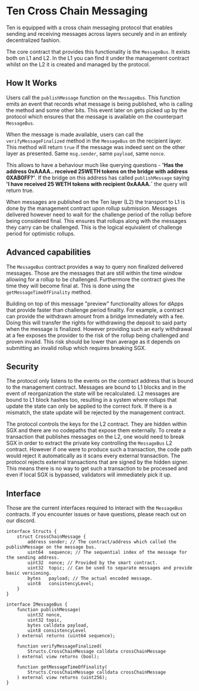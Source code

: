 ---
---
# Ten Cross Chain Messaging

Ten is equipped with a cross chain messaging protocol that enables sending and receiving messages across layers securely and in an entirely decentralized fashion.

The core contract that provides this functionality is the `MessageBus`. It exists both on L1 and L2. In the L1 you can find it under the management contract whilst on the L2 it is created and managed by the protocol.

## How It Works

Users call the `publishMessage` function on the `MessageBus`. This function emits an event that records what message is being published, who is calling the method and some other bits. This event later on gets picked up by the protocol which ensures that the message is available on the counterpart `MessageBus`.

When the message is made available, users can call the `verifyMessageFinalized` method in the `MessageBus` on the recipient layer. This method will return `true` if the message was indeed sent on the other layer as presented. Same `msg.sender`, same `payload`, same `nonce`.

This allows to have a behaviour much like querying questions - **'Has the address 0xAAAA.. received 25WETH tokens on the bridge with address 0XAB0FF?'**. If the bridge on this address has called `publishMessage` saying **'I have received 25 WETH tokens with recipient 0xAAAA.`** the query will return true. 

When messages are published on the Ten layer (L2) the transport to L1 is done by the management contract upon rollup submission. Messages delivered however need to wait for the challenge period of the rollup before being considered final. This ensures that rollups along with the messages they carry can be challenged. This is the logical equivalent of challenge period for optimistic rollups.

## Advanced capabilities

The `MessageBus` contract provides a way to query non finalized delivered messages. Those are the messages that are still within the time window allowing for a rollup to be challenged. Furthermore the contract gives the time they will become final at. This is done using the `getMessageTimeOfFinality` method.

Building on top of this message "preview" functionality allows for dApps that provide faster than challenge period finality. For example, a contract can provide the withdrawn amount from a bridge immediately with a fee. Doing this will transfer the rights for withdrawing the deposit to said party when the message is finalized. However providing such an early withdrawal at a fee exposes the provider to the risk of the rollup being challenged and proven invalid. This risk should be lower than average as it depends on submitting an invalid rollup which requires breaking SGX. 

## Security

The protocol only listens to the events on the contract address that is bound to the management contract. Messages are bound to L1 blocks and in the event of reorganization the state will be recalculated. L2 messages are bound to L1 block hashes too, resulting in a system where rollups that update the state can only be applied to the correct fork. If there is a mismatch, the state update will be rejected by the management contract.

The protocol controls the keys for the L2 contract. They are hidden within SGX and there are no codepaths that expose them externally. To create a transaction that publishes messages on the L2, one would need to break SGX in order to extract the private key controlling the `MessageBus` L2 contract.
However if one were to produce such a transaction, the code path would reject it automatically as it scans every external transaction. The protocol rejects external transactions that are signed by the hidden signer. This means there is no way to get such a transaction to be processed and even if local SGX is bypassed, validators will immediately pick it up.


## Interface

Those are the current interfaces required to interact with the `MessageBus` contracts. If you encounter issues or have questions, please reach out on our discord.

```solidity
interface Structs {
    struct CrossChainMessage {
        address sender; // The contract/address which called the publishMessage on the message bus.
        uint64  sequence; // The sequential index of the message for the sending address.
        uint32  nonce; // Provided by the smart contract.
        uint32  topic; // Can be used to separate messages and provide basic versioning.
        bytes   payload; // The actual encoded message.
        uint8   consistencyLevel;
    }
}

interface IMessageBus {
    function publishMessage(
        uint32 nonce,
        uint32 topic,
        bytes calldata payload, 
        uint8 consistencyLevel
    ) external returns (uint64 sequence);

    function verifyMessageFinalized(
        Structs.CrossChainMessage calldata crossChainMessage
    ) external view returns (bool);
    
    function getMessageTimeOfFinality(
        Structs.CrossChainMessage calldata crossChainMessage
    ) external view returns (uint256);
}
```
